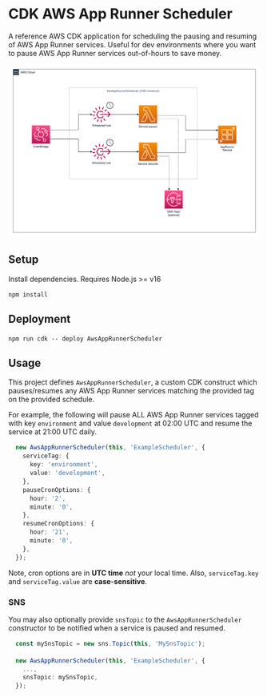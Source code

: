 # CDK AWS App Runner Scheduler

A reference AWS CDK application for scheduling the pausing and resuming of AWS App Runner services.
Useful for dev environments where you want to pause AWS App Runner services out-of-hours to save money.

![](images/app-runner-scheduler.drawio.png)

## Setup

Install dependencies.
Requires Node.js >= v16

```
npm install
```

## Deployment

```
npm run cdk -- deploy AwsAppRunnerScheduler
```

## Usage

This project defines `AwsAppRunnerScheduler`, a custom CDK construct which pauses/resumes any AWS App Runner services matching the provided tag on the provided schedule.

For example, the following will pause ALL AWS App Runner services tagged with key `environment` and value `development` at 02:00 UTC and resume the service at 21:00 UTC daily. 

```typescript
  new AwsAppRunnerScheduler(this, 'ExampleScheduler', {
    serviceTag: {
      key: 'environment',
      value: 'development',
    },
    pauseCronOptions: {
      hour: '2',
      minute: '0',
    },
    resumeCronOptions: {
      hour: '21',
      minute: '0',
    },
  });
```

Note, cron options are in **UTC time** *not* your local time.
Also, `serviceTag.key` and `serviceTag.value` are **case-sensitive**.

### SNS

You may also optionally provide `snsTopic` to the `AwsAppRunnerScheduler` constructor to be notified when a service is paused and resumed.

```typescript
  const mySnsTopic = new sns.Topic(this, 'MySnsTopic');

  new AwsAppRunnerScheduler(this, 'ExampleScheduler', {
    ...,
    snsTopic: mySnsTopic,
  });
```